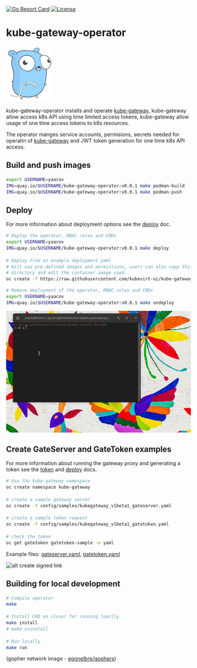 [![Go Report Card](https://goreportcard.com/badge/github.com/kubevirt-ui/kube-gateway-operator)](https://goreportcard.com/report/github.com/kubevirt-ui/kube-gateway-operator)
[![License](https://img.shields.io/badge/License-Apache%202.0-blue.svg)](https://opensource.org/licenses/Apache-2.0)

# kube-gateway-operator

![alt gopher network](https://raw.githubusercontent.com/kubevirt-ui/kube-gateway-operator/main/docs/network-side.png)

kube-gateway-operator installs and operate [kube-gateway](https://github.com/kubevirt-ui/kube-gateway), kube-gateway allow access k8s API using time limited access tokens, kube-gateway allow usage of one time access tokens to k8s resources.

The operator manges service accounts, permisions, secrets needed for operatin of [kube-gateway](https://github.com/kubevirt-ui/kube-gateway) and JWT token generation for one time k8s API access.

## Build and push images

```bash
export USERNAME=yaacov
IMG=quay.io/$USERNAME/kube-gateway-operator:v0.0.1 make podman-build
IMG=quay.io/$USERNAME/kube-gateway-operator:v0.0.1 make podman-push
```

## Deploy

For more information about deployment options see the [deploy](/docs/deploy.md) doc.

```bash
# Deploy the operator, RBAC roles and CRDs
export USERNAME=yaacov
IMG=quay.io/$USERNAME/kube-gateway-operator:v0.0.1 make deploy

# Deploy from an example deployment yaml
# Will use pre-defined images and permistions, users can also copy this file to local
# directory and edit the container image used.
oc create -f https://raw.githubusercontent.com/kubevirt-ui/kube-gateway-operator/main/deploy/kube-gateway-operator.yaml
```

```bash
# Remove deployment of the operator, RBAC roles and CRDs
export USERNAME=yaacov
IMG=quay.io/$USERNAME/kube-gateway-operator:v0.0.1 make undeploy
```

![alt install operator](https://raw.githubusercontent.com/kubevirt-ui/kube-gateway-operator/main/docs/install-operator.gif)

## Create GateServer and GateToken examples

For more information about running the gateway proxy and generating a token see the [token](/docs/token.md) and [deploy](/docs/deploy.md#starting-a-gateway) docs.

```bash
# Use the kube-gateway namespace
oc create namespace kube-gateway

# create a sample gateway server
oc create -f config/samples/kubegateway_v1beta1_gateserver.yaml

# create a sample token request
oc create -f config/samples/kubegateway_v1beta1_gatetoken.yaml

# check the token
oc get gatetoken gatetoken-sample -o yaml
```
Example files:
[gateserver.yaml](/config/samples/kubegateway_v1beta1_gateserver.yaml),
[gatetoken.yaml](/config/samples/kubegateway_v1beta1_gatetoken.yaml)

![alt create signed link](https://raw.githubusercontent.com/kubevirt-ui/kube-gateway-operator/main/docs/create-signed-link.gif)

## Building for local development

```bash
# Compile operator
make

# Install CRD on cluser for running loaclly
make install
# make uninstall

# Run locally
make run
```

(gopher network image - [egonelbre/gophers](https://github.com/egonelbre/gophers))
